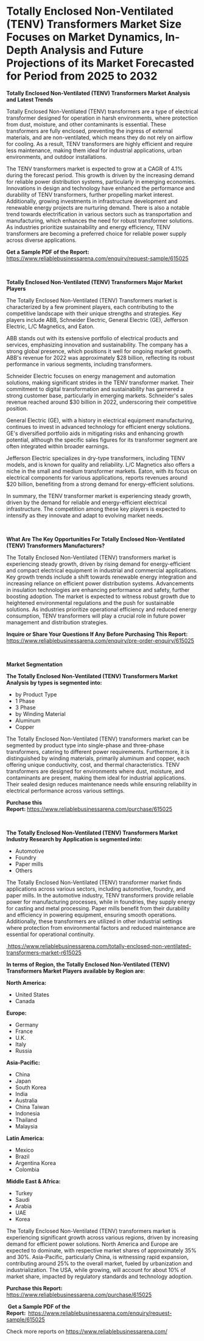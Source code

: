 <p><h1>Totally Enclosed Non-Ventilated (TENV) Transformers Market Size Focuses on Market Dynamics, In-Depth Analysis and Future Projections of its Market Forecasted for Period from 2025 to 2032</h1></p><p><strong>Totally Enclosed Non-Ventilated (TENV) Transformers Market Analysis and Latest Trends</strong></p>
<p><p>Totally Enclosed Non-Ventilated (TENV) transformers are a type of electrical transformer designed for operation in harsh environments, where protection from dust, moisture, and other contaminants is essential. These transformers are fully enclosed, preventing the ingress of external materials, and are non-ventilated, which means they do not rely on airflow for cooling. As a result, TENV transformers are highly efficient and require less maintenance, making them ideal for industrial applications, urban environments, and outdoor installations.</p><p>The TENV transformers market is expected to grow at a CAGR of 4.1% during the forecast period. This growth is driven by the increasing demand for reliable power distribution systems, particularly in emerging economies. Innovations in design and technology have enhanced the performance and durability of TENV transformers, further propelling market interest. Additionally, growing investments in infrastructure development and renewable energy projects are nurturing demand. There is also a notable trend towards electrification in various sectors such as transportation and manufacturing, which enhances the need for robust transformer solutions. As industries prioritize sustainability and energy efficiency, TENV transformers are becoming a preferred choice for reliable power supply across diverse applications.</p></p>
<p><strong>Get a Sample PDF of the Report:&nbsp;</strong> <a href="https://www.reliablebusinessarena.com/enquiry/request-sample/615025?utm_campaign=2114&utm_medium=2&utm_source=Github&utm_content=ia&utm_term=27022025&utm_id=totally-enclosed-non-ventilated-tenv-transformers">https://www.reliablebusinessarena.com/enquiry/request-sample/615025</a></p>
<p>&nbsp;</p>
<p><strong>Totally Enclosed Non-Ventilated (TENV) Transformers Major Market Players</strong></p>
<p><p>The Totally Enclosed Non-Ventilated (TENV) Transformers market is characterized by a few prominent players, each contributing to the competitive landscape with their unique strengths and strategies. Key players include ABB, Schneider Electric, General Electric (GE), Jefferson Electric, L/C Magnetics, and Eaton. </p><p>ABB stands out with its extensive portfolio of electrical products and services, emphasizing innovation and sustainability. The company has a strong global presence, which positions it well for ongoing market growth. ABB's revenue for 2022 was approximately $28 billion, reflecting its robust performance in various segments, including transformers.</p><p>Schneider Electric focuses on energy management and automation solutions, making significant strides in the TENV transformer market. Their commitment to digital transformation and sustainability has garnered a strong customer base, particularly in emerging markets. Schneider's sales revenue reached around $30 billion in 2022, underscoring their competitive position.</p><p>General Electric (GE), with a history in electrical equipment manufacturing, continues to invest in advanced technology for efficient energy solutions. GE's diversified portfolio aids in mitigating risks and enhancing growth potential, although the specific sales figures for its transformer segment are often integrated within broader earnings.</p><p>Jefferson Electric specializes in dry-type transformers, including TENV models, and is known for quality and reliability. L/C Magnetics also offers a niche in the small and medium transformer markets. Eaton, with its focus on electrical components for various applications, reports revenues around $20 billion, benefiting from a strong demand for energy-efficient solutions.</p><p>In summary, the TENV transformer market is experiencing steady growth, driven by the demand for reliable and energy-efficient electrical infrastructure. The competition among these key players is expected to intensify as they innovate and adapt to evolving market needs.</p></p>
<p>&nbsp;</p>
<p><strong>What Are The Key Opportunities For Totally Enclosed Non-Ventilated (TENV) Transformers Manufacturers?</strong></p>
<p><p>The Totally Enclosed Non-Ventilated (TENV) transformers market is experiencing steady growth, driven by rising demand for energy-efficient and compact electrical equipment in industrial and commercial applications. Key growth trends include a shift towards renewable energy integration and increasing reliance on efficient power distribution systems. Advancements in insulation technologies are enhancing performance and safety, further boosting adoption. The market is expected to witness robust growth due to heightened environmental regulations and the push for sustainable solutions. As industries prioritize operational efficiency and reduced energy consumption, TENV transformers will play a crucial role in future power management and distribution strategies.</p></p>
<p><strong>Inquire or Share Your Questions If Any Before Purchasing This Report:</strong> <a href="https://www.reliablebusinessarena.com/enquiry/pre-order-enquiry/615025?utm_campaign=2114&utm_medium=2&utm_source=Github&utm_content=ia&utm_term=27022025&utm_id=totally-enclosed-non-ventilated-tenv-transformers">https://www.reliablebusinessarena.com/enquiry/pre-order-enquiry/615025</a></p>
<p>&nbsp;</p>
<p><strong>Market Segmentation</strong></p>
<p><strong>The Totally Enclosed Non-Ventilated (TENV) Transformers Market Analysis by types is segmented into:</strong></p>
<p><ul><li>by Product Type</li><li>1 Phase</li><li>3 Phase</li><li>by Winding Material</li><li>Aluminum</li><li>Copper</li></ul></p>
<p><p>The Totally Enclosed Non-Ventilated (TENV) transformers market can be segmented by product type into single-phase and three-phase transformers, catering to different power requirements. Furthermore, it is distinguished by winding materials, primarily aluminum and copper, each offering unique conductivity, cost, and thermal characteristics. TENV transformers are designed for environments where dust, moisture, and contaminants are present, making them ideal for industrial applications. Their sealed design reduces maintenance needs while ensuring reliability in electrical performance across various settings.</p></p>
<p><strong>Purchase this Report:&nbsp;</strong><a href="https://www.reliablebusinessarena.com/purchase/615025?utm_campaign=2114&utm_medium=2&utm_source=Github&utm_content=ia&utm_term=27022025&utm_id=totally-enclosed-non-ventilated-tenv-transformers">https://www.reliablebusinessarena.com/purchase/615025</a></p>
<p>&nbsp;</p>
<p><strong>The Totally Enclosed Non-Ventilated (TENV) Transformers Market Industry Research by Application is segmented into:</strong></p>
<p><ul><li>Automotive</li><li>Foundry</li><li>Paper mills</li><li>Others</li></ul></p>
<p><p>The Totally Enclosed Non-Ventilated (TENV) transformer market finds applications across various sectors, including automotive, foundry, and paper mills. In the automotive industry, TENV transformers provide reliable power for manufacturing processes, while in foundries, they supply energy for casting and metal processing. Paper mills benefit from their durability and efficiency in powering equipment, ensuring smooth operations. Additionally, these transformers are utilized in other industrial settings where protection from environmental factors and reduced maintenance are essential for operational continuity.</p></p>
<p><a href="https://www.reliablebusinessarena.com/totally-enclosed-non-ventilated-transformers-market-r615025?utm_campaign=2114&utm_medium=2&utm_source=Github&utm_content=ia&utm_term=27022025&utm_id=totally-enclosed-non-ventilated-tenv-transformers">&nbsp;https://www.reliablebusinessarena.com/totally-enclosed-non-ventilated-transformers-market-r615025</a></p>
<p><strong>In terms of Region, the Totally Enclosed Non-Ventilated (TENV) Transformers Market Players available by Region are:</strong></p>
<p>
    <p> <strong> North America: </strong>
        <ul>
            <li>United States</li>
            <li>Canada</li>
        </ul>
        </p> 
    <p> <strong> Europe: </strong>
        <ul>
            <li>Germany</li>
            <li>France</li>
            <li>U.K.</li>
            <li>Italy</li>
            <li>Russia</li>
        </ul>
        </p> 
    <p> <strong> Asia-Pacific: </strong>
        <ul>
            <li>China</li>
            <li>Japan</li>
            <li>South Korea</li>
            <li>India</li>
            <li>Australia</li>
            <li>China Taiwan</li>
            <li>Indonesia</li>
            <li>Thailand</li>
            <li>Malaysia</li>
        </ul>
        </p> 
    <p> <strong> Latin America: </strong>
        <ul>
            <li>Mexico</li>
            <li>Brazil</li>
            <li>Argentina Korea</li>
            <li>Colombia</li>
        </ul>
        </p> 
    <p> <strong> Middle East & Africa: </strong>
        <ul>
            <li>Turkey</li>
            <li>Saudi</li>
            <li>Arabia</li>
            <li>UAE</li>
            <li>Korea</li>
        </ul>
    </p>
    </p>
<p><p>The Totally Enclosed Non-Ventilated (TENV) transformers market is experiencing significant growth across various regions, driven by increasing demand for efficient power solutions. North America and Europe are expected to dominate, with respective market shares of approximately 35% and 30%. Asia-Pacific, particularly China, is witnessing rapid expansion, contributing around 25% to the overall market, fueled by urbanization and industrialization. The USA, while growing, will account for about 10% of market share, impacted by regulatory standards and technology adoption.</p></p>
<p><strong>Purchase this Report: </strong><a href="https://www.reliablebusinessarena.com/purchase/615025?utm_campaign=2114&utm_medium=2&utm_source=Github&utm_content=ia&utm_term=27022025&utm_id=totally-enclosed-non-ventilated-tenv-transformers">https://www.reliablebusinessarena.com/purchase/615025</a></p>
<p>&nbsp;<strong>Get a Sample PDF of the Report:&nbsp;&nbsp;</strong><a href="https://www.reliablebusinessarena.com/enquiry/request-sample/615025?utm_campaign=2114&utm_medium=2&utm_source=Github&utm_content=ia&utm_term=27022025&utm_id=totally-enclosed-non-ventilated-tenv-transformers">https://www.reliablebusinessarena.com/enquiry/request-sample/615025</a></p>
<p><strong></strong></p>
<p>Check more reports on <a href="https://www.reliablebusinessarena.com/?utm_campaign=2114&utm_medium=2&utm_source=Github&utm_content=ia&utm_term=27022025&utm_id=totally-enclosed-non-ventilated-tenv-transformers">https://www.reliablebusinessarena.com/</a></p>